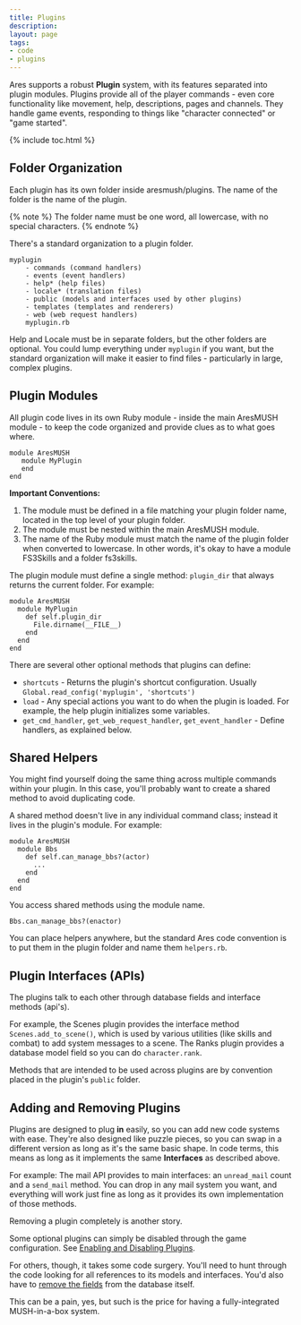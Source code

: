 ```yaml
---
title: Plugins
description: 
layout: page
tags:
- code
- plugins
---
```


Ares supports a robust **Plugin** system, with its features separated into plugin modules.  Plugins provide all of the player commands - even core functionality like movement, help, descriptions, pages and channels.  They handle game events, responding to things like "character connected" or "game started".

{% include toc.html %}

## Folder Organization

Each plugin has its own folder inside aresmush/plugins. The name of the folder is the name of the plugin.

{% note %} 
The folder name must be one word, all lowercase, with no special characters.
{% endnote %}

There's a standard organization to a plugin folder.

    myplugin
        - commands (command handlers)
        - events (event handlers)
        - help* (help files)
        - locale* (translation files)
        - public (models and interfaces used by other plugins)
        - templates (templates and renderers)
        - web (web request handlers)
        myplugin.rb

Help and Locale must be in separate folders, but the other folders are optional.  You could lump everything under `myplugin` if you want, but the standard organization will make it easier to find files - particularly in large, complex plugins.

## Plugin Modules
All plugin code lives in its own Ruby module - inside the main AresMUSH module - to keep the code organized and provide clues as to what goes where.

    module AresMUSH
       module MyPlugin
       end
    end

**Important Conventions:** 

1. The module must be defined in a file matching your plugin folder name, located in the top level of your plugin folder.
2. The module must be nested within the main AresMUSH module.
3. The name of the Ruby module must match the name of the plugin folder when converted to lowercase.  In other words, it's okay to have a module FS3Skills and a folder fs3skills.

The plugin module must define a single method:  `plugin_dir` that always returns the current folder.  For example:

    module AresMUSH
      module MyPlugin
        def self.plugin_dir
          File.dirname(__FILE__)
        end
      end
    end

There are several other optional methods that plugins can define:

* `shortcuts` - Returns the plugin's shortcut configuration.  Usually `Global.read_config('myplugin', 'shortcuts')`
* `load` - Any special actions you want to do when the plugin is loaded.  For example, the help plugin initializes some variables.
* `get_cmd_handler`, `get_web_request_handler`, `get_event_handler` - Define handlers, as explained below.

## Shared Helpers

You might find yourself doing the same thing across multiple commands within your plugin. In this case, you'll probably want to create a shared method to avoid duplicating code.

A shared method doesn't live in any individual command class; instead it lives in the plugin's module. For example:

    module AresMUSH
      module Bbs
        def self.can_manage_bbs?(actor)
          ...
        end
      end
    end

You access shared methods using the module name.

    Bbs.can_manage_bbs?(enactor)

You can place helpers anywhere, but the standard Ares code convention is to put them in the plugin folder and name them `helpers.rb`.

## Plugin Interfaces (APIs)

The plugins talk to each other through database fields and interface methods (api's).

For example, the Scenes plugin provides the interface method `Scenes.add_to_scene()`, which is used by various utilities (like skills and combat) to add system messages to a scene.  The Ranks plugin provides a database model field so you can do `character.rank`.

Methods that are intended to be used across plugins are by convention placed in the plugin's `public` folder.

## Adding and Removing Plugins

Plugins are designed to plug **in** easily, so you can add new code systems with ease.  They're also designed like puzzle pieces, so you can swap in a different version as long as it's the same basic shape.  In code terms, this means as long as it implements the same **Interfaces** as described above.

For example:  The mail API provides to main interfaces:  an `unread_mail` count and a `send_mail` method.  You can drop in any mail system you want, and everything will work just fine as long as it provides its own implementation of those methods.

Removing a plugin completely is another story.

Some optional plugins can simply be disabled through the game configuration.  See [Enabling and Disabling Plugins](/tutorials/config/plugins.html).

For others, though, it takes some code surgery.  You'll need to hunt through the code looking for all references to its models and interfaces.  You'd also have to [remove the fields](/tutorials/code/remove-field.html) from the database itself.  

This can be a pain, yes, but such is the price for having a fully-integrated MUSH-in-a-box system.